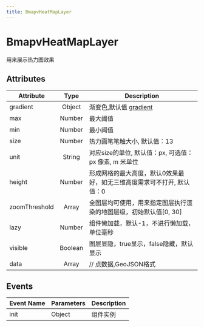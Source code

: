 ```yaml
---
title: BmapvHeatMapLayer
---
```


# BmapvHeatMapLayer
用来展示热力图效果

## Attributes

Attribute | Type | Description
---|:---:|---
gradient | Object | 渐变色,默认值 [gradient](#gradient)
max | Number | 最大阈值
min | Number | 最小阈值
size | Number | 热力画笔笔触大小, 默认值：13
unit | String | 对应size的单位, 默认值：px, 可选值：px 像素, m 米单位
height | Number | 形成网格的最大高度，默认0效果最好，如无三维高度需求可不打开, 默认值：0
zoomThreshold | Array | 全图层均可使用，用来指定图层执行渲染的地图层级，初始默认值[0, 30]
lazy | Number | 组件懒加载，默认-1，不进行懒加载，单位毫秒
visible | Boolean | 图层显隐，true显示，false隐藏，默认显示
data | Array  | // 点数据,GeoJSON格式

## Events

Event Name | Parameters | Description
---|---|---|
init | Object | 组件实例
